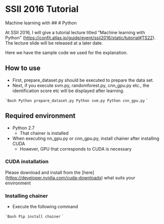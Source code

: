 # SSII 2016 Tutorial
Machine learning with ## # Python

At SSII 2016, I will give a tutorial lecture titled "Machine learning with Python" (https://confit.atlas.jp/guide/event/ssii2016/static/tutorial#TS22).
The lecture slide will be released at a later date.

Here we have the sample code we used for the explanation.

## How to use

* First, prepare_dataset.py should be executed to prepare the data set.
* Next, if you execute svm.py, randomforest.py, cnn_gpu.py etc., the identification score etc will be displayed after learning.

`` `Bash
 Python prepare_dataset.py
 Python svm.py
 Python cnn_gpu.py
`` `


## Required environment

* Python 2.7
	* That chainer is installed
* When executing nn_gpu.py or cnn_gpu.py, install chainer after installing CUDA
	* However, GPU that corresponds to CUDA is necessary

### CUDA installation

Please download and install from the [here] (https://developer.nvidia.com/cuda-downloads) what suits your environment

### Installing chainer
* Execute the following command

`` `Bash
Pip install chainer
`` `
